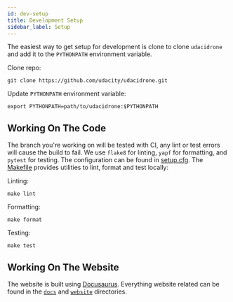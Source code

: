 ```yaml
---
id: dev-setup
title: Development Setup
sidebar_label: Setup
---
```


The easiest way to get setup for development is clone to clone `udacidrone` and add it to the `PYTHONPATH` environment variable.

Clone repo:

```
git clone https://github.com/udacity/udacidrone.git
```

Update `PYTHONPATH` environment variable:

```
export PYTHONPATH=path/to/udacidrone:$PYTHONPATH
```

## Working On The Code

The branch you're working on will be tested with CI, any lint or test errors will cause the build to fail.
We use `flake8` for linting, `yapf` for formatting, and `pytest` for testing. The configuration can be found in
[setup.cfg](https://github.com/udacity/udacidrone/blob/master/setup.cfg). The [Makefile](https://github.com/udacity/udacidrone/blob/master/Makefile) provides utilities to lint, format and test locally:

Linting:

```
make lint
```

Formatting:

```
make format
```

Testing:

```
make test
```

## Working On The Website

The website is built using [Docusaurus](https://docusaurus.io/). Everything website related can be found in the [`docs`](https://github.com/udacity/udacidrone/tree/master/docs) and [`website`](https://github.com/udacity/udacidrone/tree/master/website) directories.
